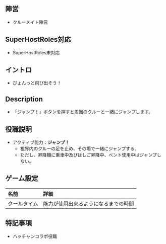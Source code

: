 ## 陣営
- クルーメイト陣営

## SuperHostRoles対応
- SuperHostRoles未対応

## イントロ
- ぴょんっと飛び出そう！

## Description
- 「ジャンプ！」ボタンを押すと周囲のクルーと一緒にジャンプします。

## 役職説明
- アクティブ能力：**ジャンプ！**
  - 視界内のクルーの足を止め、その場で一緒にジャンプする。
  - ただし、昇降機に乗車中及びはしご昇降中、ベント使用中はジャンプしない。

## ゲーム設定
| 名前 | 詳細 |
| :-- | :-- |
| クールタイム | 能力が使用出来るようになるまでの時間 |

## 特記事項 <!-- 不要な場合はまるごと消す -->
- ハッチャンコラボ役職